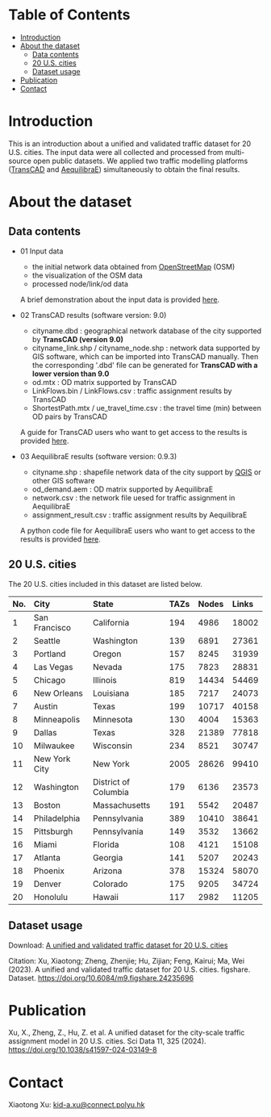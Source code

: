 # Table of Contents
- [Introduction](#introduction)
- [About the dataset](#about-the-dataset)
  - [Data contents](#data-contents)
  - [20 U.S. cities](#20-us-cities)
  - [Dataset usage](#dataset-usage)
- [Publication](#publication)
- [Contact](#contact)


# Introduction
This is an introduction about a unified and validated traffic dataset for 20 U.S. cities. The input data were all collected and processed from multi-source open public datasets. We applied two traffic modelling platforms ([TransCAD](https://www.caliper.com/tcovu.htm) and [AequilibraE](http://www.aequilibrae.com/python/latest/index.html)) simultaneously to obtain the final results.



# About the dataset

## Data contents
- 01 Input data
  - the initial network data obtained from [OpenStreetMap](https://www.openstreetmap.org/) (OSM)
  - the visualization of the OSM data
  - processed node/link/od data
  
  A brief demonstration about the input data is provided [here](https://github.com/xuxiaotong/A_unified_and_validated_traffic_dataset_of_20_U.S._cities/blob/main/Input%20data%20introduction.ipynb).

- 02 TransCAD results (software version: 9.0)
  - cityname.dbd : geographical network database of the city supported by **TransCAD (version 9.0)**
  - cityname_link.shp / cityname_node.shp : network data supported by GIS software, which can be imported into TransCAD manually. Then the corresponding '.dbd' file can be generated for **TransCAD with a lower version than 9.0**
  - od.mtx : OD matrix supported by TransCAD
  - LinkFlows.bin / LinkFlows.csv : traffic assignment results by TransCAD
  - ShortestPath.mtx / ue_travel_time.csv : the travel time (min) between OD pairs by TransCAD

  A guide for TransCAD users who want to get access to the results is provided [here](https://github.com/xuxiaotong/A_unified_and_validated_traffic_dataset_of_20_U.S._cities/blob/main/A%20guide%20for%20TransCAD%20users.md). 

- 03 AequilibraE results (software version: 0.9.3)
  - cityname.shp : shapefile network data of the city support by [QGIS](https://www.qgis.org/en/site/) or other GIS software
  - od_demand.aem : OD matrix supported by AequilibraE
  - network.csv : the network file uesed for traffic assignment in AequilibraE
  - assignment_result.csv : traffic assignment results by AequilibraE

  A python code file for AequilibraE users who want to get access to the results is provided [here](https://github.com/xuxiaotong/A_unified_and_validated_traffic_assignment_dataset_of_20_U.S._cities/blob/main/AequilibraE_assignment.py). 



## 20 U.S. cities
The 20 U.S. cities included in this dataset are listed below.

| No. |City           |State          |TAZs  |Nodes  |Links  |
|:----|:--------------|:--------------|:-----|:------|:------|
| 1   | San Francisco |  California   | 194  | 4986  | 18002 |
| 2   | Seattle       |  Washington   | 139  | 6891  | 27361 |
| 3   | Portland      |  Oregon       | 157  | 8245  | 31939 |
| 4   | Las Vegas     |  Nevada       | 175  | 7823  | 28831 |
| 5   | Chicago       |  Illinois     | 819  | 14434 | 54469 |
| 6   | New Orleans   |  Louisiana    | 185  | 7217  | 24073 |
| 7   | Austin        |  Texas        | 199  | 10717 | 40158 |
| 8   | Minneapolis   | Minnesota     | 130  | 4004  | 15363 |
| 9   | Dallas        | Texas         | 328  | 21389 | 77818 |
| 10  | Milwaukee         | Wisconsin | 234  | 8521  | 30747 |
| 11  | New York City     | New York  | 2005 | 28626 | 99410 |
| 12  | Washington    |  District of Columbia | 179  | 6136  | 23573 |
| 13  | Boston        |  Massachusetts        | 191  | 5542  | 20487 |
| 14  | Philadelphia  |  Pennsylvania         | 389  | 10410 | 38641 |
| 15  | Pittsburgh    |  Pennsylvania         | 149  | 3532  | 13662 |
| 16  | Miami         |  Florida              | 108  | 4121  | 15108 |
| 17  | Atlanta       | Georgia               | 141  | 5207  | 20243 |
| 18  | Phoenix       | Arizona               | 378  | 15324 | 58070 |
| 19  | Denver        |  Colorado             | 175  | 9205  | 34724 |
| 20  | Honolulu      |  Hawaii               | 117  | 2982  | 11205 |



## Dataset usage
Download: [A unified and validated traffic dataset for 20 U.S. cities](https://doi.org/10.6084/m9.figshare.24235696)

Citation: Xu, Xiaotong; Zheng, Zhenjie; Hu, Zijian; Feng, Kairui; Ma, Wei (2023). A unified and validated traffic dataset for 20 U.S. cities. figshare. Dataset. https://doi.org/10.6084/m9.figshare.24235696



# Publication
Xu, X., Zheng, Z., Hu, Z. et al. A unified dataset for the city-scale traffic assignment model in 20 U.S. cities. Sci Data 11, 325 (2024). https://doi.org/10.1038/s41597-024-03149-8

# Contact
Xiaotong Xu: kid-a.xu@connect.polyu.hk
